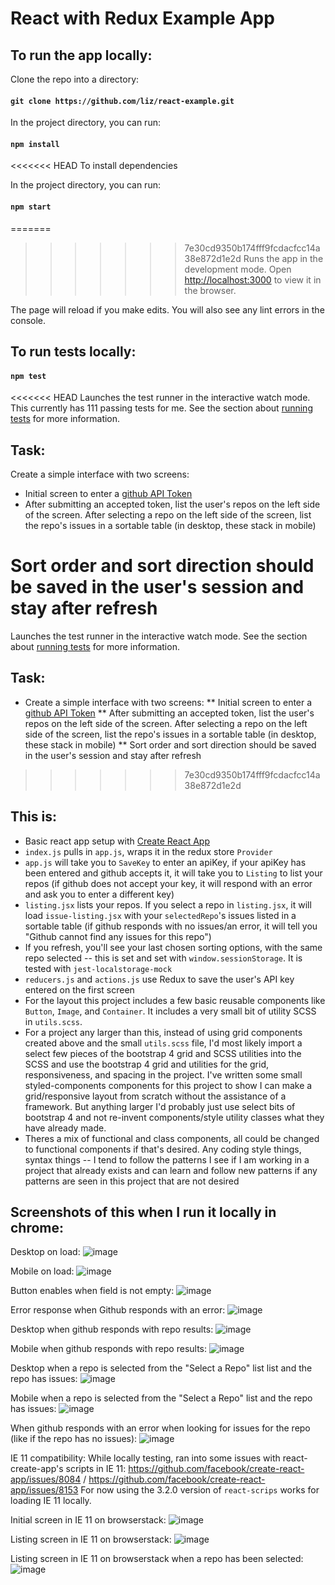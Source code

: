 # React with Redux Example App


## To run the app locally:

Clone the repo into a directory: 

#### `git clone https://github.com/liz/react-example.git`

In the project directory, you can run:

#### `npm install`

<<<<<<< HEAD
To install dependencies 

In the project directory, you can run:

#### `npm start`

=======
>>>>>>> 7e30cd9350b174fff9fcdacfcc14a38e872d1e2d
Runs the app in the development mode.
Open [http://localhost:3000](http://localhost:3000) to view it in the browser.

The page will reload if you make edits.
You will also see any lint errors in the console.

## To run tests locally:

#### `npm test`

<<<<<<< HEAD
Launches the test runner in the interactive watch mode. This currently has 111 passing tests for me.
See the section about [running tests](https://facebook.github.io/create-react-app/docs/running-tests) for more information.

## Task:
Create a simple interface with two screens:

* Initial screen to enter a [github API Token](https://github.com/settings/tokens)
* After submitting an accepted token, list the user's repos on the left side of the screen. After selecting a repo on the left side of the screen, list the repo's issues in a sortable table (in desktop, these stack in mobile)

Sort order and sort direction should be saved in the user's session and stay after refresh
=======
Launches the test runner in the interactive watch mode.
See the section about [running tests](https://facebook.github.io/create-react-app/docs/running-tests) for more information.

## Task:
* Create a simple interface with two screens:
** Initial screen to enter a [github API Token](https://github.com/settings/tokens)
** After submitting an accepted token, list the user's repos on the left side of the screen. After selecting a repo on the left side of the screen, list the repo's issues in a sortable table (in desktop, these stack in mobile)
** Sort order and sort direction should be saved in the user's session and stay after refresh
>>>>>>> 7e30cd9350b174fff9fcdacfcc14a38e872d1e2d

## This is:
* Basic react app setup with [Create React App](https://github.com/facebook/create-react-app)
* `index.js` pulls in `app.js`, wraps it in the redux store `Provider`
* `app.js` will take you to `SaveKey` to enter an apiKey, if your apiKey has been entered and github accepts it, it will take you to `Listing` to list your repos (if github does not accept your key, it will respond with an error and ask you to enter a different key)
* `listing.jsx` lists your repos. If you select a repo in `listing.jsx`, it will load `issue-listing.jsx` with your `selectedRepo`'s issues listed in a sortable table (if github responds with no issues/an error, it will tell you "Github cannot find any issues for this repo")
* If you refresh, you'll see your last chosen sorting options, with the same repo selected -- this is set and set with `window.sessionStorage`. It is tested with `jest-localstorage-mock`
* `reducers.js` and `actions.js` use Redux to save the user's API key entered on the first screen
* For the layout this project includes a few basic reusable components like `Button`, `Image`, and `Container`. It includes a very small bit of utility SCSS in `utils.scss`. 
* For a project any larger than this, instead of using grid components created above and the small `utils.scss` file, I'd most likely import a select few pieces of the bootstrap 4 grid and SCSS utilities into the SCSS and use the bootstrap 4 grid and utilities for the grid, responsiveness, and spacing in the project. I've written some small styled-components components for this project to show I can make a grid/responsive layout from scratch without the assistance of a framework. But anything larger I'd probably just use select bits of bootstrap 4 and not re-invent components/style utility classes what they have already made.
* Theres a mix of functional and class components, all could be changed to functional components if that's desired. Any coding style things, syntax things -- I tend to follow the patterns I see if I am working in a project that already exists and can learn and follow new patterns if any patterns are seen in this project that are not desired

## Screenshots of this when I run it locally in chrome:
Desktop on load:
![image](https://user-images.githubusercontent.com/3377/71750909-b9468000-2e2e-11ea-8a5c-948d591caee4.png)

Mobile on load:
![image](https://user-images.githubusercontent.com/3377/71750927-c7949c00-2e2e-11ea-8401-6f479c296850.png)

Button enables when field is not empty:
![image](https://user-images.githubusercontent.com/3377/71750967-e4c96a80-2e2e-11ea-8ec2-7160db78145a.png)

Error response when Github responds with an error:
![image](https://user-images.githubusercontent.com/3377/71751046-28bc6f80-2e2f-11ea-8934-1baa35601de9.png)

Desktop when github responds with repo results:
![image](https://user-images.githubusercontent.com/3377/71751065-37a32200-2e2f-11ea-8006-4fe45b11dd86.png)

Mobile when github responds with repo results:
![image](https://user-images.githubusercontent.com/3377/71751081-47bb0180-2e2f-11ea-9203-46be6d4e2450.png)

Desktop when a repo is selected from the "Select a Repo" list list and the repo has issues:
![image](https://user-images.githubusercontent.com/3377/71751104-573a4a80-2e2f-11ea-93b8-b3d3f6d37c66.png)

Mobile when a repo is selected from the "Select a Repo" list and the repo has issues:
![image](https://user-images.githubusercontent.com/3377/71751292-efd0ca80-2e2f-11ea-9e10-ae7d838769c5.png)

When github responds with an error when looking for issues for the repo (like if the repo has no issues):
![image](https://user-images.githubusercontent.com/3377/71751138-72a55580-2e2f-11ea-8d92-f8d6c632a88d.png)

IE 11 compatibility:
While locally testing, ran into some issues with react-create-app's scripts in IE 11:
https://github.com/facebook/create-react-app/issues/8084 / https://github.com/facebook/create-react-app/issues/8153
For now using the 3.2.0 version of `react-scrips` works for loading IE 11 locally.

Initial screen in IE 11 on browserstack:
![image](https://user-images.githubusercontent.com/3377/71693893-77500800-2d62-11ea-8e03-5c80a1e05d24.png)

Listing screen in IE 11 on browserstack:
![image](https://user-images.githubusercontent.com/3377/71693939-92227c80-2d62-11ea-8744-4ddef05c54d5.png)

Listing screen in IE 11 on browserstack when a repo has been selected:
![image](https://user-images.githubusercontent.com/3377/71751395-45a57280-2e30-11ea-9ed0-090c9be8c96b.png)
